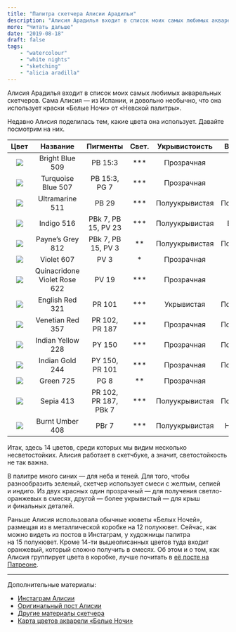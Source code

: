 ```yaml
---
title: "Палитра скетчера Алисии Арадильи"
description: "Алисия Арадилья входит в список моих самых любимых акварельных скетчеров. Сама Алисия — из Испании, и довольно необычно, что она использует краски «Белые Ночи» от «Невской палитры»."
more: "Читать дальше"
date: "2019-08-18"
draft: false
tags:
    - "watercolour"
    - "white nights"
    - "sketching"
    - "alicia aradilla"
---
```


Алисия Арадилья входит в список моих самых любимых акварельных скетчеров.
Сама Алисия — из Испании, и довольно необычно, что она использует краски «Белые Ночи» от «Невской палитры».

Недавно Алисия поделилась тем, какие цвета она использует. Давайте посмотрим на них.

| Цвет | Название | Пигменты | Свет. | Укрывистоисть | Въедливость | Гран.|
| :--: |:--------:|:--------:|:--------------:|:-------------:|:-----------:|:---------:|
| ![](http://www.nevskayapalitra.ru/public/pallette426) | Bright Blue 509 | PB 15:3 | *** | Прозрачная | Въедливая | - |
| ![](http://www.nevskayapalitra.ru/public/pallette105) | Turquoise Blue 507 | PB 15:3, PG 7 | *** | Прозрачная | Въедливая | - |
| ![](http://www.nevskayapalitra.ru/public/pallette382) | Ultramarine 511 | PB 29 | *** | Полуукрывистая | Полувъедливая | G |
| ![](http://www.nevskayapalitra.ru/public/pallette197) | Indigo 516 | PBk 7, PB 15, PV 23 | *** | Полуукрывистая | Въедливаая | - |
| ![](http://www.nevskayapalitra.ru/public/pallette355) | Payne’s Grey 812 | PBk 7, PB 15, PV 3 | ** | Полуукрывистая | Полувъедливая | - |
| ![](http://www.nevskayapalitra.ru/public/pallette400) | Violet 607 | PV 3 | * | Прозрачная | Въедливая | - |
| ![](http://www.nevskayapalitra.ru/public/pallette834) | Quinacridone Violet Rose 622 | PV 19 | *** | Прозрачная | Въедливая | - |
| ![](http://www.nevskayapalitra.ru/public/pallette135) | English Red 321 | PR 101 | *** | Укрывистая | Полувъедливая | - |  
| ![](http://www.nevskayapalitra.ru/public/pallette824) | Venetian Red 357 | PR 102, PR 187 | *** | Прозрачная | Полувъедливая | - |  
| ![](http://www.nevskayapalitra.ru/public/pallette814) | Indian Yellow 228 | PY 150 | *** | Прозрачная | Полувъедливая | - |
| ![](http://www.nevskayapalitra.ru/public/pallette819) | Indian Gold 244 | PY 150, PR 101 | *** | Прозрачная | Полувъедливая | - |
| ![](http://www.nevskayapalitra.ru/public/pallette148) | Green 725 | PG 8 | ** | Прозрачная | Въедливая | - |
| ![](http://www.nevskayapalitra.ru/public/pallette397) | Sepia 413 | PR 102, PR 187, PBk 7 | *** | Полуукрывистая | Полувъедливая | - |
| ![](http://www.nevskayapalitra.ru/public/pallette348) | Burnt Umber 408 | PBr 7 |  *** | Полуукрывистая | Невъедливая | G |

Итак, здесь 14 цветов, среди которых мы видим несколько несветостойких.
Алисия работает в скетчбуке, а значит, светостойкость не так важна.

В палитре много синих — для неба и теней.
Для того, чтобы разнообразить зеленый, скетчер использует смеси с желтым, сепией и индиго.
Из двух красных один прозрачный — для получения светло-оранжевых в смесях, другой — более укрывистый — для крыш и финальных деталей.

Раньше Алисия использовала обычные кюветы «Белых Ночей», размещая из в металлической коробке на 12 полукювет.
Сейчас, как можно видеть из постов в Инстаграм, у художницы палитра на 15 полукювет. Кроме 14-ти вышеописанных цветов туда входит оранжевый, который сложно получить в смесях. Об этом и о том, как Алисия группирует цвета в коробке, лучше почитать в [её посте на Патреоне](https://www.patreon.com/posts/bonus-post-my-28858238).

---

Дополнительные материалы:

- [Инстаграм Алисии](https://www.instagram.com/a.aradilla)
- [Оригинальный пост Алисии](https://www.patreon.com/posts/bonus-post-my-28858238)
- [Другие материалы скетчера](http://homesapiens.es/2017/09/materiales_urban_sketch_viaje/)
- [Карта цветов акварели «Белые Ночи»](https://vk.com/doc1662159_513145563?hash=41316728eed670009d&dl=d342711870177fac22)
